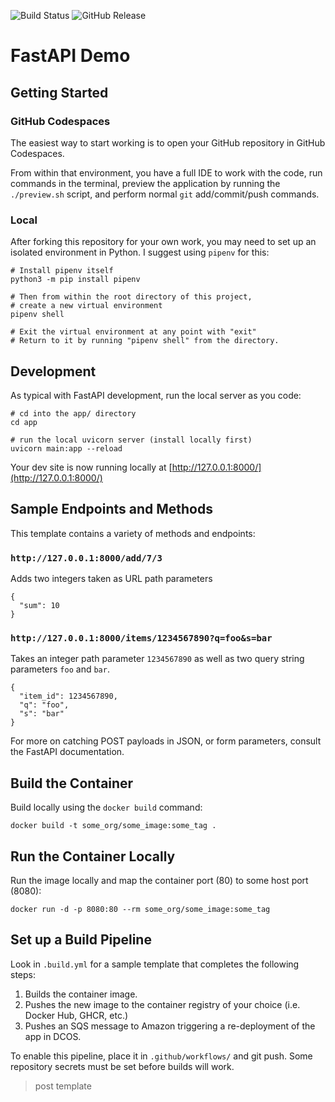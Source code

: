 ![Build Status](https://img.shields.io/github/actions/workflow/status/nmagee/fastapi-demo/build.yaml)
![GitHub Release](https://img.shields.io/github/v/release/nmagee/fastapi-demo)


# FastAPI Demo

## Getting Started

### GitHub Codespaces

The easiest way to start working is to open your GitHub repository in GitHub Codespaces.

From within that environment, you have a full IDE to work with the code, run commands in the terminal, preview the application by running the `./preview.sh` script, and perform normal `git` add/commit/push commands.

### Local

After forking this repository for your own work, you may need to set up an isolated environment in Python. I suggest using `pipenv` for this:

```
# Install pipenv itself
python3 -m pip install pipenv

# Then from within the root directory of this project,
# create a new virtual environment
pipenv shell

# Exit the virtual environment at any point with "exit"
# Return to it by running "pipenv shell" from the directory.
```

## Development 

As typical with FastAPI development, run the local server as you code:
```
# cd into the app/ directory
cd app

# run the local uvicorn server (install locally first)
uvicorn main:app --reload
```

Your dev site is now running locally at [http://127.0.0.1:8000/](http://127.0.0.1:8000/)


## Sample Endpoints and Methods

This template contains a variety of methods and endpoints:

### `http://127.0.0.1:8000/add/7/3`

Adds two integers taken as URL path parameters
```
{
  "sum": 10
}
```

### `http://127.0.0.1:8000/items/1234567890?q=foo&s=bar`

Takes an integer path parameter `1234567890` as well as two query string parameters `foo` and `bar`.

```
{
  "item_id": 1234567890,
  "q": "foo",
  "s": "bar"
}
```

For more on catching POST payloads in JSON, or form parameters, consult the FastAPI documentation.

## Build the Container

Build locally using the `docker build` command:
```
docker build -t some_org/some_image:some_tag .
```

## Run the Container Locally

Run the image locally and map the container port (80) to some host port (8080):
```
docker run -d -p 8080:80 --rm some_org/some_image:some_tag
```

## Set up a Build Pipeline

Look in `.build.yml` for a sample template that completes the following steps:

1. Builds the container image.
2. Pushes the new image to the container registry of your choice (i.e. Docker Hub, GHCR, etc.)
3. Pushes an SQS message to Amazon triggering a re-deployment of the app in DCOS.

To enable this pipeline, place it in `.github/workflows/` and git push. Some repository secrets must be set before builds will work.

> post template

